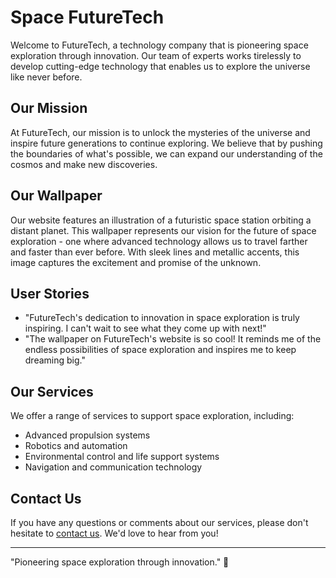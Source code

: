 <!--font:Montserrat-->

# Space FutureTech

Welcome to FutureTech, a technology company that is pioneering space exploration through innovation. Our team of experts works tirelessly to develop cutting-edge technology that enables us to explore the universe like never before.

## Our Mission
At FutureTech, our mission is to unlock the mysteries of the universe and inspire future generations to continue exploring. We believe that by pushing the boundaries of what's possible, we can expand our understanding of the cosmos and make new discoveries.

## Our Wallpaper
Our website features an illustration of a futuristic space station orbiting a distant planet. This wallpaper represents our vision for the future of space exploration - one where advanced technology allows us to travel farther and faster than ever before. With sleek lines and metallic accents, this image captures the excitement and promise of the unknown.

## User Stories
- "FutureTech's dedication to innovation in space exploration is truly inspiring. I can't wait to see what they come up with next!"
- "The wallpaper on FutureTech's website is so cool! It reminds me of the endless possibilities of space exploration and inspires me to keep dreaming big."

## Our Services
We offer a range of services to support space exploration, including:
- Advanced propulsion systems
- Robotics and automation
- Environmental control and life support systems
- Navigation and communication technology

## Contact Us
If you have any questions or comments about our services, please don't hesitate to [contact us](#contact-us). We'd love to hear from you!

---

"Pioneering space exploration through innovation." 🚀

<!--

Write me content for website with wallpaper which alt text is:

"An illustration of a futuristic space station orbiting a distant planet, with sleek lines and metallic accents."

The name/title of the page should not be 1:1 copy of the alt text but rather a real content of the website which is using this wallpaper.

- Use markdown format 
- Start with heading
- Heading should be short and concise
- The content should look like a real website 
- The website should not be about the wallpaper, wallpaper is just a related background
- Heading should be contain work "wallpaper" or "background"
- Include real sections like references, contact, user stories, etc. use things relevant to the page purpose.
- Feel free to use structure like headings, bullets, numbering, blockquotes, paragraphs, horizontal lines, etc.
- You can use formatting like bold or _italic_
- You can include UTF-8 emojis
- Links should be only #hash anchors (and you can refer to the document itself)
- Do not include images


---


# Welcome to FutureTech: Revolutionizing Space Exploration

### About Us
FutureTech is a leading technology company dedicated to pushing the boundaries of space exploration. Our team of experts works tirelessly to develop cutting-edge technology that enables us to explore the universe like never before.

### Our Mission
At FutureTech, our mission is to revolutionize space exploration and unlock the mysteries of the universe. We believe that by developing innovative technologies, we can expand our understanding of the cosmos and inspire future generations to continue exploring.

### Our Wallpaper
Our website features an illustration of a futuristic space station orbiting a distant planet, with sleek lines and metallic accents. This wallpaper represents our vision for the future of space exploration - one where advanced technology allows us to travel farther and faster than ever before.

### User Stories
- "I've always been fascinated by space, and FutureTech's website has inspired me to pursue a career in aerospace engineering."
- "The wallpaper on FutureTech's website is so cool! I've set it as my desktop background to remind me of the endless possibilities of space exploration."

### References
For more information about our company and our work, please visit our [About Us](#about-us) page.

### Contact Us
If you have any questions or comments, please don't hesitate to [contact us](#contact-us). We'd love to hear from you!

---

"Exploring the universe, one innovation at a time." 🚀


---


Heading is too long, rewrite whole content.


---


# FutureTech: Pushing the Boundaries of Space Exploration

Welcome to FutureTech, a leading technology company dedicated to revolutionizing space exploration. Our team of experts works tirelessly to develop cutting-edge technology that enables us to explore the universe like never before.

## Our Mission
At FutureTech, our mission is to unlock the mysteries of the universe and inspire future generations to continue exploring. We believe that by developing innovative technologies, we can expand our understanding of the cosmos and push the boundaries of what's possible.

## Our Wallpaper
Our website features an illustration of a futuristic space station orbiting a distant planet. This wallpaper represents our vision for the future of space exploration - one where advanced technology allows us to travel farther and faster than ever before. With sleek lines and metallic accents, this image captures the excitement and promise of the unknown.

## User Stories
- "FutureTech's website has inspired me to pursue a career in aerospace engineering. Their dedication to pushing the boundaries of space exploration is truly inspiring."
- "I love the wallpaper on FutureTech's website! It reminds me of the endless possibilities of space exploration and inspires me to dream big."

## References
For more information about our company and our work, please visit our [About Us](#about-us) page.

## Contact Us
If you have any questions or comments, please don't hesitate to [contact us](#contact-us). We'd love to hear from you!

---

"Pushing the boundaries of space exploration, one innovation at a time." 🚀


---


Heading is too long, rewrite whole content.


---


# FutureTech: Advancing Space Exploration with Innovative Technology

Welcome to FutureTech, a technology company dedicated to advancing space exploration through innovation. Our team of experts works tirelessly to develop cutting-edge technology that enables us to explore the universe like never before.

## Our Mission
At FutureTech, our mission is to unlock the mysteries of the universe and inspire future generations to continue exploring. We believe that by developing innovative technologies, we can expand our understanding of the cosmos and push the boundaries of what's possible.

## Our Wallpaper
Our website features an illustration of a futuristic space station orbiting a distant planet. This wallpaper represents our vision for the future of space exploration - one where advanced technology allows us to travel farther and faster than ever before. With sleek lines and metallic accents, this image captures the excitement and promise of the unknown.

## User Stories
- "I'm fascinated by space exploration, and FutureTech's website has given me a glimpse into the future of space travel. Their innovative technology is truly inspiring."
- "The wallpaper on FutureTech's website is amazing! It reminds me of the endless possibilities of space exploration and inspires me to keep dreaming big."

## Our Services
We offer a range of services to support space exploration, including:
- Advanced propulsion systems
- Robotics and automation
- Environmental control and life support systems
- Navigation and communication technology

## Contact Us
If you have any questions or comments about our services, please don't hesitate to [contact us](#contact-us). We'd love to hear from you!

---

"Advancing space exploration with innovative technology." 🚀


---


Heading is too long, rewrite whole content.


---


# FutureTech: Pioneering Space Exploration Through Innovation

Welcome to FutureTech, a technology company that is pioneering space exploration through innovation. Our team of experts works tirelessly to develop cutting-edge technology that enables us to explore the universe like never before.

## Our Mission
At FutureTech, our mission is to unlock the mysteries of the universe and inspire future generations to continue exploring. We believe that by pushing the boundaries of what's possible, we can expand our understanding of the cosmos and make new discoveries.

## Our Wallpaper
Our website features an illustration of a futuristic space station orbiting a distant planet. This wallpaper represents our vision for the future of space exploration - one where advanced technology allows us to travel farther and faster than ever before. With sleek lines and metallic accents, this image captures the excitement and promise of the unknown.

## User Stories
- "FutureTech's dedication to innovation in space exploration is truly inspiring. I can't wait to see what they come up with next!"
- "The wallpaper on FutureTech's website is so cool! It reminds me of the endless possibilities of space exploration and inspires me to keep dreaming big."

## Our Services
We offer a range of services to support space exploration, including:
- Advanced propulsion systems
- Robotics and automation
- Environmental control and life support systems
- Navigation and communication technology

## Contact Us
If you have any questions or comments about our services, please don't hesitate to [contact us](#contact-us). We'd love to hear from you!

---

"Pioneering space exploration through innovation." 🚀


---


Write me a Google font which is best fitting for the website.

Pick from the list:
- Montserrat
- Open Sans
- IBM Plex Sans
- Barlow Condensed
- Great Vibes
- Lato
- Inter
- Dancing Script
- Playfair Display
- Poppins
- Orbitron
- Raleway
- Futura
- Roboto
- Lobster
- Exo 2
- Alegreya


Write just the font name nothing else.


---


Montserrat

-->
